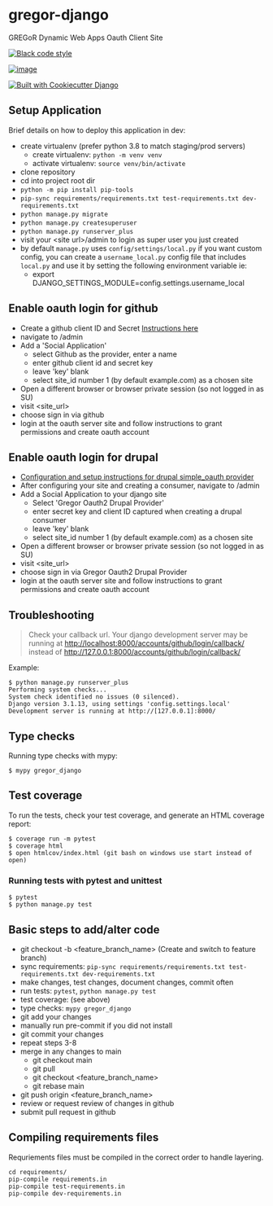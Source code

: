 # gregor-django

GREGoR Dynamic Web Apps Oauth Client Site

[![Black code style](https://img.shields.io/badge/code%20style-black-000000.svg)](https://github.com/ambv/black)

[![image](https://img.shields.io/badge/License-MIT-blue.svg)](https://lbesson.mit-license.org/)

[![Built with Cookiecutter Django](https://img.shields.io/badge/built%20with-Cookiecutter%20Django-ff69b4.svg?logo=cookiecutter)](https://github.com/pydanny/cookiecutter-django/)

## Setup Application

Brief details on how to deploy this application in dev:

-   create virtualenv (prefer python 3.8 to match staging/prod servers)
    -   create virtualenv: `python -m venv venv`
    -   activate virtualenv: `source venv/bin/activate`
-   clone repository
-   cd into project root dir
-   `python -m pip install pip-tools`
-   `pip-sync requirements/requirements.txt test-requirements.txt dev-requirements.txt`
-   `python manage.py migrate`
-   `python manage.py createsuperuser`
-   `python manage.py runserver_plus`
-   visit your \<site url\>/admin to login as super user you just
    created
-   by default `manage.py` uses `config/settings/local.py` if you want
    custom config, you can create a `username_local.py` config file that
    includes `local.py` and use it by setting the following environment
    variable ie:
    -   export DJANGO_SETTINGS_MODULE=config.settings.username_local

## Enable oauth login for github

-   Create a github client ID and Secret [Instructions
    here](https://django-allauth.readthedocs.io/en/latest/providers.html#github)
-   navigate to /admin
-   Add a \'Social Application\'
    -   select Github as the provider, enter a name
    -   enter github client id and secret key
    -   leave \'key\' blank
    -   select site_id number 1 (by default example.com) as a chosen
        site
-   Open a different browser or browser private session (so not logged
    in as SU)
-   visit \<site_url\>
-   choose sign in via github
-   login at the oauth server site and follow instructions to grant
    permissions and create oauth account

## Enable oauth login for drupal

-   [Configuration and setup instructions for drupal simple_oauth
    provider](gregor_django/drupal_oauth_provider/docs/provider.md)
-   After configuring your site and creating a consumer, navigate to
    /admin
-   Add a Social Application to your django site
    -   Select \'Gregor Oauth2 Drupal Provider\'
    -   enter secret key and client ID captured when creating a drupal
        consumer
    -   leave \'key\' blank
    -   select site_id number 1 (by default example.com) as a chosen
        site
-   Open a different browser or browser private session (so not logged
    in as SU)
-   visit \<site_url\>
-   choose sign in via Gregor Oauth2 Drupal Provider
-   login at the oauth server site and follow instructions to grant
    permissions and create oauth account

## Troubleshooting

> Check your callback url. Your django development server may be running
> at <http://localhost:8000/accounts/github/login/callback/> instead of
> <http://127.0.0.1:8000/accounts/github/login/callback/>

Example:

    $ python manage.py runserver_plus
    Performing system checks...
    System check identified no issues (0 silenced).
    Django version 3.1.13, using settings 'config.settings.local'
    Development server is running at http://[127.0.0.1]:8000/

## Type checks

Running type checks with mypy:

    $ mypy gregor_django

## Test coverage

To run the tests, check your test coverage, and generate an HTML
coverage report:

    $ coverage run -m pytest
    $ coverage html
    $ open htmlcov/index.html (git bash on windows use start instead of open)

### Running tests with pytest and unittest

    $ pytest
    $ python manage.py test

## Basic steps to add/alter code

- git checkout -b \<feature_branch_name\> (Create and switch to feature branch)
- sync requirements: `pip-sync requirements/requirements.txt test-requirements.txt dev-requirements.txt`
- make changes, test changes, document changes, commit often
- run tests: `pytest`, `python manage.py test`
- test coverage: (see above)
- type checks: `mypy gregor_django`
- git add your changes
- manually run pre-commit if you did not install
- git commit your changes
- repeat steps 3-8
- merge in any changes to main
    - git checkout main
    - git pull
    - git checkout \<feature_branch_name\>
    - git rebase main
- git push origin \<feature_branch_name\>
- review or request review of changes in github
- submit pull request in github

## Compiling requirements files

Requriements files must be compiled in the correct order to handle layering.

```
cd requirements/
pip-compile requirements.in
pip-compile test-requirements.in
pip-compile dev-requirements.in
```
